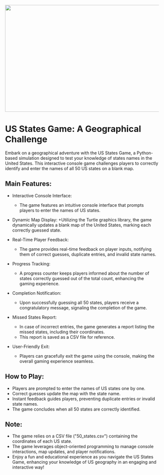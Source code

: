 <p align="center"><img width=520 height=350 src="https://github.com/lewispy/US-State-Game/blob/main/game-view.png"></p>

##
# US States Game: A Geographical Challenge

Embark on a geographical adventure with the US States Game, a Python-based simulation designed to test your knowledge of states names in the United States.
This interactive console game challenges players to correctly identify and enter the names of all 50 US states on a blank map.

## Main Features:

+ Interactive Console Interface:
  - The game features an intuitive console interface that prompts players to enter the names of US states.

+ Dynamic Map Display:
  +Utilizing the Turtle graphics library, the game dynamically updates a blank map of the United States, marking each correctly guessed state.

+ Real-Time Player Feedback:
  - The game provides real-time feedback on player inputs, notifying them of correct guesses, duplicate entries, and invalid state names.

+ Progress Tracking:
  - A progress counter keeps players informed about the number of states correctly guessed out of the total count, enhancing the gaming experience.

+ Completion Notification:
  - Upon successfully guessing all 50 states, players receive a congratulatory message, signaling the completion of the game.

+ Missed States Report:
  - In case of incorrect entries, the game generates a report listing the missed states, including their coordinates.
  - This report is saved as a CSV file for reference.

+ User-Friendly Exit:
  - Players can gracefully exit the game using the console, making the overall gaming experience seamless.

## How to Play:

+ Players are prompted to enter the names of US states one by one.
+ Correct guesses update the map with the state name.
+ Instant feedback guides players, preventing duplicate entries or invalid state names.
+ The game concludes when all 50 states are correctly identified.

## Note:

- The game relies on a CSV file ("50_states.csv") containing the coordinates of each US state.
- The game leverages object-oriented programming to manage console interactions, map updates, and player notifications.
- Enjoy a fun and educational experience as you navigate the US States Game, enhancing your knowledge of US geography in an engaging and interactive way!





